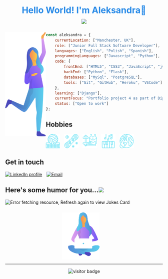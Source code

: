 <h1 align="center" style="font: Poppins; font-style: bold; font-size: 28px; color: #288AE7;">
Hello World! I'm Aleksandra👋 
<br>
  <a href="https://git.io/typing-svg">
    <img src="https://readme-typing-svg.herokuapp.com?font=Poppins&size=22&duration=6000&color=288AE7&center=true&vCenter=true&lines=Welcome+to+my+GitHub+page!">
  </a>
</h1>

<img align="left" src="assets/images/woman-handup.svg" width="130">

```javascript
const aleksandra = {
    currentLocation: ["Manchester, UK"],
    role: ["Junior Full Stack Software Developer"],
    languages: ["English", "Polish", "Spanish"],
    programmingLanguages: ["Javascript", "Python"],
    code: {
        frontEnd: ["HTML5", "CSS3", "JavaScript", "jQuery", "Bootstrap", "Materialize"],
        backEnd: ["Python", "Flask"],
        databases: ["MySql", "PostgreSQL"],
        tools: ["Git", "GitHub", "Heroku", "VSCode"]
    },
    learning: ["Django"],
    currentFocus: "Portfolio project 4 as part of Diploma in Full Stack Developement with Code Institute",
    status: ["Open to work"]
};

```

## Hobbies
<p float="left">
<img src="assets/images/volleyball-turquoise.png" alt="Volleyball" width="45" height="45" style="padding-right:10px;"/>
<img src="assets/images/snowboard-turquoise.png" alt="Snowboard" width="45" height="45" style="padding-right:10px;"/>
<img src="assets/images/sport-turquoise.png" alt="Fitness" width="45" height="45" style="padding-right:10px;"//>
<img src="assets/images/piano-turquoise.png" alt="Piano" width="45" height="45" style="padding-right:10px;"/>
<img src="assets/images/travel-turquoise.png" alt="Travel" width="45" height="45" style="padding-right:10px;"/>
</p>

## Get in touch
<a href="https://www.linkedin.com/aleksandrahaniok"><img src="https://img.icons8.com/color/48/000000/linkedin.png" alt="LinkedIn profile" width="45" height="45" style="padding-right:10px;" /></a>
<a href="mailto:aleksandracoding@gmail.com"> <img src="https://img.icons8.com/fluent/48/000000/gmail.png" alt="Email" width="45" height="45" style="padding-right:10px;"/></a>


## Here's some humor for you...<img src='https://media2.giphy.com/media/UQDSBzfyiBKvgFcSTw/giphy.gif?cid=ecf05e47p3cd513axbek3f56ti3jzizq8hincw20jauyyfyw&rid=giphy.gif' width ='29px'></h2>


<img src="https://readme-jokes.vercel.app/api" alt="Error fetching resource, Refresh again to view Jokes Card" />


<p align="center">
<img  align="center" src="assets/images/woman-sitting.svg" width="140" height="160" style="object-fit: cover; object-position: -20px 10px;"></p>
<hr>
<p align="center">
  <img src="https://visitor-badge.glitch.me/badge?page_id=aleksandracodes.aleksandracodes" alt="visitor badge"/>
</p>
